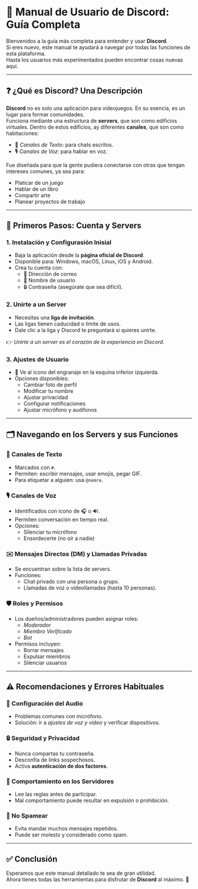 # 📘 Manual de Usuario de Discord: Guía Completa

Bienvenidos a la guía más completa para entender y usar **Discord**.  
Si eres nuevo, este manual te ayudará a navegar por todas las funciones de esta plataforma.  
Hasta los usuarios más experimentados pueden encontrar cosas nuevas aquí.

---

## ❓ ¿Qué es Discord? Una Descripción

**Discord** no es solo una aplicación para videojuegos. En su esencia, es un lugar para formar comunidades.  
Funciona mediante una estructura de **servers**, que son como edificios virtuales. Dentro de estos edificios, ay diferentes **canales**, que son como habitaciones:  

- 📄 *Canales de Texto*: para chats escritos.  
- 🎙️ *Canales de Voz*: para hablar en voz.  

Fue diseñada para que la gente pudiera conectarse con otras que tengan intereses comunes, ya sea para:  
- Platicar de un juego  
- Hablar de un libro  
- Compartir arte  
- Planear proyectos de trabajo  

---

## 🚀 Primeros Pasos: Cuenta y Servers

### 1. Instalación y Configurasión Inisial
- Baja la aplicación desde la **página oficial de Discord**.  
- Disponible para: Windows, macOS, Linux, iOS y Android.  
- Crea tu cuenta con:  
  - 📧 Dirección de correo  
  - 👤 Nombre de usuario  
  - 🔒 Contraseña (asegúrate que sea difícil).  

### 2. Unirte a un Server
- Necesitas una **liga de invitación**.  
- Las ligas tienen caducidad o límite de usos.  
- Dale clic a la liga y Discord te preguntará si quieres unirte.  

👉 *Unirte a un server es el corazón de la experiencia en Discord.*  

### 3. Ajustes de Usuario
- 🔧 Ve al icono del engranaje en la esquina inferior izquierda.  
- Opciones disponibles:  
  - Cambiar foto de perfil  
  - Modificar tu nombre  
  - Ajustar privacidad  
  - Configurar notificaciones  
  - Ajustar micrófono y audífonos  

---

## 🗂️ Navegando en los Servers y sus Funciones

### 📄 Canales de Texto
- Marcados con `#`.  
- Permiten: escribir mensajes, usar emojis, pegar GIF.  
- Para etiquetar a alguien: usa `@nomre`.  

### 🎙️ Canales de Voz
- Identificados con icono de 🎧 o 🔊.  
- Permiten conversación en tiempo real.  
- Opciones:  
  - Silenciar tu micrófono  
  - Ensordecerte (no oír a nadie)  

### ✉️ Mensajes Directos (DM) y Llamadas Privadas
- Se encuentran sobre la lista de servers.  
- Funciones:  
  - Chat privado con una persona o grupo.  
  - Llamadas de voz o videollamadas (hasta 10 personas).  

### 🛡️ Roles y Permisos
- Los dueños/administradores pueden asignar roles:  
  - *Moderador*  
  - *Miembro Verificado*  
  - *Bot*  
- Permisos incluyen:  
  - Borrar mensajes  
  - Expulsar miembros  
  - Silenciar usuarios  

---

## ⚠️ Recomendaciones y Errores Habituales

### 🎤 Configuración del Audio
- Problemas comunes con micrófono.  
- Solución: ir a *ajustes de voz y video* y verificar dispositivos.  

### 🔒 Seguridad y Privacidad
- Nunca compartas tu contraseña.  
- Desconfía de links sospechosos.  
- Activa **autenticación de dos factores**.  

### 👥 Comportamiento en los Servidores
- Lee las reglas antes de participar.  
- Mal comportamiento puede resultar en expulsión o prohibición.  

### 🚫 No Spamear
- Evita mandar muchos mensajes repetidos.  
- Puede ser molesto y considerado como spam.  

---

## ✅ Conclusión

Esperamos que este manual detallado te sea de gran utilidad.  
Ahora tienes todas las herramientas para disfrutar de **Discord** al máximo. 🎉
